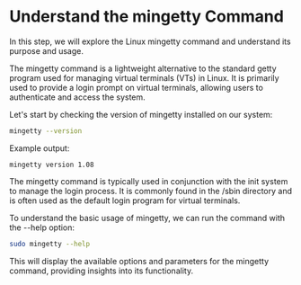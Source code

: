 # Understand the mingetty Command

In this step, we will explore the Linux mingetty command and understand its purpose and usage.

The mingetty command is a lightweight alternative to the standard getty program used for managing virtual terminals (VTs) in Linux. It is primarily used to provide a login prompt on virtual terminals, allowing users to authenticate and access the system.

Let's start by checking the version of mingetty installed on our system:

```bash
mingetty --version
```

Example output:

```
mingetty version 1.08
```

The mingetty command is typically used in conjunction with the init system to manage the login process. It is commonly found in the /sbin directory and is often used as the default login program for virtual terminals.

To understand the basic usage of mingetty, we can run the command with the --help option:

```bash
sudo mingetty --help
```

This will display the available options and parameters for the mingetty command, providing insights into its functionality.
